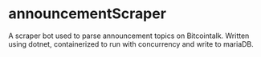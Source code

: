 # announcementScraper
A scraper bot used to parse announcement topics on Bitcointalk. Written using dotnet, containerized to run with concurrency and write to mariaDB.
